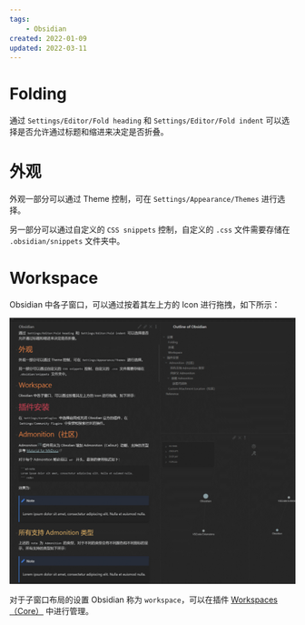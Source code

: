 ```yaml
---
tags:
    - Obsidian
created: 2022-01-09
updated: 2022-03-11
---
```


# Folding

通过 `Settings/Editor/Fold heading` 和 `Settings/Editor/Fold indent` 可以选择是否允许通过标题和缩进来决定是否折叠。

# 外观

外观一部分可以通过 Theme 控制，可在 `Settings/Appearance/Themes` 进行选择。

另一部分可以通过自定义的 `CSS snippets` 控制，自定义的 `.css` 文件需要存储在 `.obsidian/snippets` 文件夹中。

# Workspace

Obsidian 中各子窗口，可以通过按着其左上方的 Icon 进行拖拽，如下所示：

![](assets/Obsidian/GIF%2011-19-2021%208-48-15%20AM.gif)


对于子窗口布局的设置 Obsidian 称为 `workspace`，可以在插件 [Workspaces（Core）](../../Obsidian.md#Workspaces（Core）) 中进行管理。
